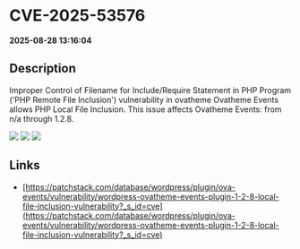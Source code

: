 # CVE-2025-53576

**2025-08-28 13:16:04**

## Description
Improper Control of Filename for Include/Require Statement in PHP Program ('PHP Remote File Inclusion') vulnerability in ovatheme Ovatheme Events allows PHP Local File Inclusion. This issue affects Ovatheme Events: from n/a through 1.2.8.

![](https://img.shields.io/static/v1?label=Score&message=8.1&color=red)
![](https://img.shields.io/static/v1?label=Severity&message=HIGH&color=red)
![](https://img.shields.io/static/v1?label=CWE&message=RFI&color=green)

## Links
- [https://patchstack.com/database/wordpress/plugin/ova-events/vulnerability/wordpress-ovatheme-events-plugin-1-2-8-local-file-inclusion-vulnerability?_s_id=cve](https://patchstack.com/database/wordpress/plugin/ova-events/vulnerability/wordpress-ovatheme-events-plugin-1-2-8-local-file-inclusion-vulnerability?_s_id=cve)
